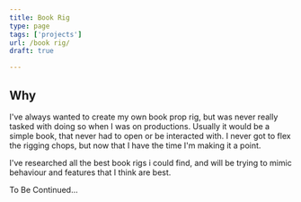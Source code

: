 ```yaml
---
title: Book Rig
type: page
tags: ['projects']
url: /book rig/
draft: true

---
```

## Why
I've always wanted to create my own book prop rig, but was never really tasked with doing so when I was on productions.  Usually it would be a simple book, that never had to open or be interacted with. I never got to flex the rigging chops, but now that I have the time I'm making it a point. 

I've researched all the best book rigs i could find, and will be trying to mimic behaviour and features that I think are best.


To Be Continued...